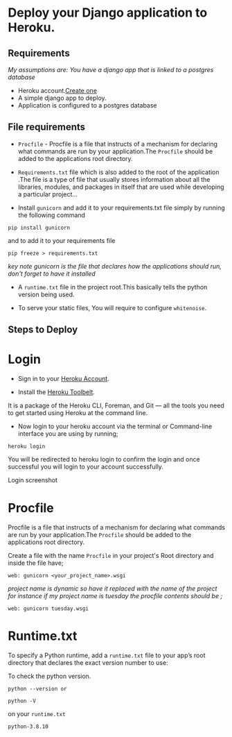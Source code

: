 # Deploy your Django application to Heroku.

## Requirements

*My assumptions are: You have a django app that is linked to a postgres database*

* Heroku account.[Create one](https://dashboard.heroku.com/)
* A simple django app to deploy.
* Application is configured to a postgres database 

## File requirements

* `Procfile` - Procfile is a file that instructs of  a mechanism for declaring what commands are run by your application.The `Procfile` should be added to the applications root directory.

* `Requirements.txt` file which is also added to the root of the application .The file is a type of file that usually stores information about all the libraries, modules, and packages in itself that are used while developing a particular project...

* Install `gunicorn` and add it to your requirements.txt file simply by running the following command 

```
pip install gunicorn
```
and to add it to your requirements file

```
pip freeze > requirements.txt
```
*key note gunicorn is the file that declares how the applications should run, don't forget to have it installed*

* A `runtime.txt` file in the project root.This basically tells the python version being used.

* To serve your static files, You will require to configure `whitenoise`.

## Steps to Deploy

# Login

* Sign in to your [Heroku Account](https://dashboard.heroku.com/).

* Install the [Heroku Toolbelt](https://devcenter.heroku.com/articles/heroku-cli).

It is  a package of the Heroku CLI, Foreman, and Git — all the tools you need to get started using Heroku at the command line.

* Now login to your heroku account via the terminal or Command-line interface you are using by running;

```
heroku login
```
You will be redirected to heroku login to confirm the login and once successful you will login to your account successfully.

Login screenshot


# Procfile

Procfile is a file that instructs of  a mechanism for declaring what commands are run by your application.The `Procfile` should be added to the applications root directory.

Create a file with the name `Procfile` in your project's Root directory and inside the file have;

```
web: gunicorn <your_project_name>.wsgi
```

*project name is dynamic so have it replaced with the name of the project for instance if my project name is tuesday the procfile contents should be ;*

```
web: gunicorn tuesday.wsgi
```

# Runtime.txt

To specify a Python runtime, add a `runtime.txt` file to your app’s root directory that declares the exact version number to use:

To check the python version.
```
python --version or
```

```
python -V
```

on your ` runtime.txt ` 

```
python-3.8.10
```














